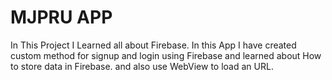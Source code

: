# MJPRU APP

In This Project I Learned all about Firebase.
In this App I have created custom method for signup and login using Firebase 
and learned about How to store data in Firebase. and also use WebView to load an URL.
